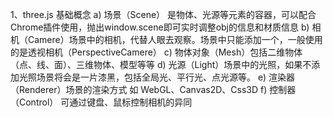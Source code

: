 1、three.js 基础概念
 a) 场景（Scene） 是物体、光源等元素的容器，可以配合Chrome插件使用，抛出window.scene即可实时调整obj的信息和材质信息
 b) 相机（Camere）场景中的相机，代替人眼去观察。场景中只能添加一个，一般使用的是透视相机（PerspectiveCamere）
 c) 物体对象（Mesh）包括二维物体（点、线、面）、三维物体、模型等等
 d) 光源（Light）场景中的光照，如果不添加光照场景将会是一片漆黑，包括全局光、平行光、点光源等。
 e) 渲染器（Renderer）场景的渲染方式 如 WebGL、Canvas2D、Css3D
 f) 控制器（Control） 可通过键盘、鼠标控制相机的异同
 

